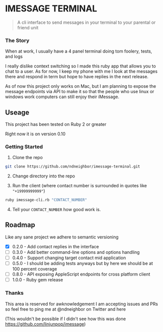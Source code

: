 # IMESSAGE TERMINAL

> A cli interface to send messages in your terminal to your parental or friend unit

### The Story

When at work, I usually have a 4 panel terminal doing tom foolery, tests, and logs

I really dislike context switching so I made this ruby app that allows you to chat to a user.
As for now, I keep my phone with me I look at the messages there and respond in term but hope
to have replies in the next release.

As of now this project only works on Mac, but I am planning to expose the message endpoints via
API to make it so that the people who use linux or windows work computers can still enjoy their 
iMessage.

## Useage

This project has been tested on Ruby 2 or greater 

Right now it is on version 0.10

### Getting Started

1. Clone the repo

```bash
git clone https://github.com/ndneighbor/imessage-terminal.git
```

2. Change directory into the repo

3. Run the client (where contact number is surrounded in quotes like `"+19999999999"`)

```bash
ruby imessage-cli.rb "CONTACT_NUMBER"
```

4. Tell your `CONTACT_NUMBER` how good work is.

## Roadmap

Like any sane project we adhere to semantic versioning

- [x] 0.2.0 - Add contact replies in the interface
- [ ] 0.3.0 - Add better command-line options and options handling
- [ ] 0.4.0 - Support changing target contact mid application
- [ ] 0.5.0 - I should be adding tests anyways but by here we should be at 100 percent coverage
- [ ] 0.8.0 - API exposing AppleScript endpoints for cross platform client
- [ ] 1.0.0 - Ruby gem release

### Thanks

This area is reserved for awknowledgement
I am accepting issues and PRs so feel free to ping me at @ndneighbor on Twitter and here

(This wouldn't be possible if I didn't see how this was done https://github.com/linjunpop/imessage)
